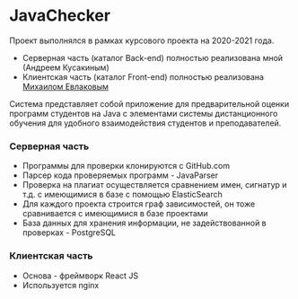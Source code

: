 # JavaChecker
Проект выполнялся в рамках курсового проекта на 2020-2021 года.
+ Серверная часть (каталог Back-end) полностью реализована мной (Андреем Кусакиным)
+ Клиентская часть (каталог Front-end) полностью реализована [Михаилом Евлаковым](https://t.me/Money_shake)

Система представляет собой приложение для предварительной оценки программ студентов на Java с элементами системы дистанционного обучения для удобного взаимодействия студентов и преподавателей.

 ### Серверная часть
+ Программы для проверки клонируются с GitHub.com
+ Парсер кода проверяемых программ - JavaParser
+ Проверка на плагиат осуществляется сравнением имен, сигнатур и т.д. с имеющимися в базе с помощью ElasticSearch
+ Для каждого проекта строится граф зависимостей, он тоже сравнивается с имеющимися в базе проектами
+ База данных для хранения информации, не задействованной в проверках - PostgreSQL

### Клиентская часть
+ Основа - фреймворк React JS
+ Используется nginx
